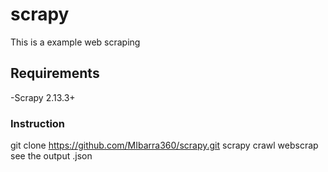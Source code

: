 # scrapy
This is a example web scraping

## Requirements
-Scrapy 2.13.3+

### Instruction
git clone https://github.com/MIbarra360/scrapy.git
scrapy crawl webscrap
see the output   <today>.json
